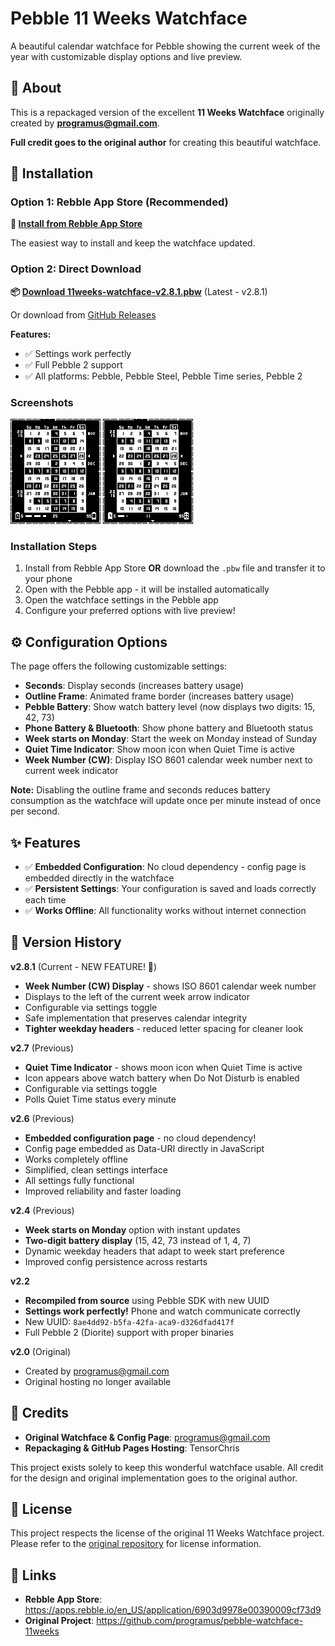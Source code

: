 # Pebble 11 Weeks Watchface

A beautiful calendar watchface for Pebble showing the current week of the year with customizable display options and live preview.

## 🎯 About

This is a repackaged version of the excellent **11 Weeks Watchface** originally created by **[programus@gmail.com](https://github.com/programus/pebble-watchface-11weeks)**.

**Full credit goes to the original author** for creating this beautiful watchface.

## 💾 Installation

### Option 1: Rebble App Store (Recommended)

**🏪 [Install from Rebble App Store](https://apps.rebble.io/en_US/application/6903d9978e00390009cf73d9)**

The easiest way to install and keep the watchface updated.

### Option 2: Direct Download

**📦 [Download 11weeks-watchface-v2.8.1.pbw](releases/11weeks-watchface-v2.8.1.pbw)** (Latest - v2.8.1)

Or download from [GitHub Releases](https://github.com/TensorChris/pebble-11weeks-config/releases)

**Features:**
- ✅ Settings work perfectly
- ✅ Full Pebble 2 support
- ✅ All platforms: Pebble, Pebble Steel, Pebble Time series, Pebble 2

### Screenshots

![Phone Battery View](screenshots/phone-battery.png)
![Pebble Charging](screenshots/pebble-charging.png)

### Installation Steps

1. Install from Rebble App Store **OR** download the `.pbw` file and transfer it to your phone
2. Open with the Pebble app - it will be installed automatically
3. Open the watchface settings in the Pebble app
4. Configure your preferred options with live preview!

## ⚙️ Configuration Options

The page offers the following customizable settings:

- **Seconds**: Display seconds (increases battery usage)
- **Outline Frame**: Animated frame border (increases battery usage)
- **Pebble Battery**: Show watch battery level (now displays two digits: 15, 42, 73)
- **Phone Battery & Bluetooth**: Show phone battery and Bluetooth status
- **Week starts on Monday**: Start the week on Monday instead of Sunday
- **Quiet Time Indicator**: Show moon icon when Quiet Time is active
- **Week Number (CW)**: Display ISO 8601 calendar week number next to current week indicator

**Note:** Disabling the outline frame and seconds reduces battery consumption as the watchface will update once per minute instead of once per second.

## ✨ Features

- ✅ **Embedded Configuration**: No cloud dependency - config page is embedded directly in the watchface
- ✅ **Persistent Settings**: Your configuration is saved and loads correctly each time
- ✅ **Works Offline**: All functionality works without internet connection


## 📜 Version History

**v2.8.1** (Current - NEW FEATURE! 📅)
- **Week Number (CW) Display** - shows ISO 8601 calendar week number
- Displays to the left of the current week arrow indicator
- Configurable via settings toggle
- Safe implementation that preserves calendar integrity
- **Tighter weekday headers** - reduced letter spacing for cleaner look

**v2.7** (Previous)
- **Quiet Time Indicator** - shows moon icon when Quiet Time is active
- Icon appears above watch battery when Do Not Disturb is enabled
- Configurable via settings toggle
- Polls Quiet Time status every minute

**v2.6** (Previous)
- **Embedded configuration page** - no cloud dependency!
- Config page embedded as Data-URI directly in JavaScript
- Works completely offline
- Simplified, clean settings interface
- All settings fully functional
- Improved reliability and faster loading

**v2.4** (Previous)
- **Week starts on Monday** option with instant updates
- **Two-digit battery display** (15, 42, 73 instead of 1, 4, 7)
- Dynamic weekday headers that adapt to week start preference
- Improved config persistence across restarts

**v2.2**
- **Recompiled from source** using Pebble SDK with new UUID
- **Settings work perfectly!** Phone and watch communicate correctly
- New UUID: `8ae4dd92-b5fa-42fa-aca9-d326dfad417f`
- Full Pebble 2 (Diorite) support with proper binaries

**v2.0** (Original)
- Created by programus@gmail.com
- Original hosting no longer available

## 🙏 Credits

- **Original Watchface & Config Page**: [programus@gmail.com](https://github.com/programus/pebble-watchface-11weeks)
- **Repackaging & GitHub Pages Hosting**: TensorChris

This project exists solely to keep this wonderful watchface usable. All credit for the design and original implementation goes to the original author.

## 📄 License

This project respects the license of the original 11 Weeks Watchface project. Please refer to the [original repository](https://github.com/programus/pebble-watchface-11weeks) for license information.

## 🔗 Links

- **Rebble App Store**: https://apps.rebble.io/en_US/application/6903d9978e00390009cf73d9
- **Original Project**: https://github.com/programus/pebble-watchface-11weeks
